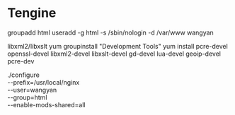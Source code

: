 # Tengine
groupadd html
useradd -g html -s /sbin/nologin -d /var/www wangyan

libxml2/libxslt
yum groupinstall "Development Tools"
yum install pcre-devel openssl-devel libxml2-devel libxslt-devel gd-devel lua-devel geoip-devel
pcre-dev

./configure \
--prefix=/usr/local/nginx \
--user=wangyan \
--group=html \
--enable-mods-shared=all